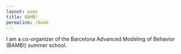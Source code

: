 ```yaml
---
layout: page
title: BAMB!
permalink: /bamb
---
```


I am a co-organizer of the Barcelona Advanced Modeling of Behavior (BAMB!) summer school.

